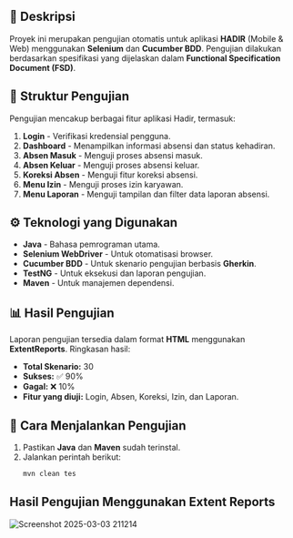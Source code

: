 ## 📌 Deskripsi
Proyek ini merupakan pengujian otomatis untuk aplikasi **HADIR** (Mobile & Web) menggunakan **Selenium** dan **Cucumber BDD**. Pengujian dilakukan berdasarkan spesifikasi yang dijelaskan dalam **Functional Specification Document (FSD)**.

## 📂 Struktur Pengujian
Pengujian mencakup berbagai fitur aplikasi Hadir, termasuk:
1. **Login** - Verifikasi kredensial pengguna.
2. **Dashboard** - Menampilkan informasi absensi dan status kehadiran.
3. **Absen Masuk** - Menguji proses absensi masuk.
4. **Absen Keluar** - Menguji proses absensi keluar.
5. **Koreksi Absen** - Menguji fitur koreksi absensi.
6. **Menu Izin** - Menguji proses izin karyawan.
7. **Menu Laporan** - Menguji tampilan dan filter data laporan absensi.

## ⚙️ Teknologi yang Digunakan
- **Java** - Bahasa pemrograman utama.
- **Selenium WebDriver** - Untuk otomatisasi browser.
- **Cucumber BDD** - Untuk skenario pengujian berbasis **Gherkin**.
- **TestNG** - Untuk eksekusi dan laporan pengujian.
- **Maven** - Untuk manajemen dependensi.

## 📊 Hasil Pengujian
Laporan pengujian tersedia dalam format **HTML** menggunakan **ExtentReports**. Ringkasan hasil:
- **Total Skenario:** 30
- **Sukses:** ✅ 90%
- **Gagal:** ❌ 10%
- **Fitur yang diuji:** Login, Absen, Koreksi, Izin, dan Laporan.

## 🚀 Cara Menjalankan Pengujian
1. Pastikan **Java** dan **Maven** sudah terinstal.
2. Jalankan perintah berikut:
   ```sh
   mvn clean tes

## Hasil Pengujian Menggunakan Extent Reports
![Screenshot 2025-03-03 211214](https://github.com/user-attachments/assets/2f8f20d1-c6d5-4ec4-b6d2-e60d839d98e7)
